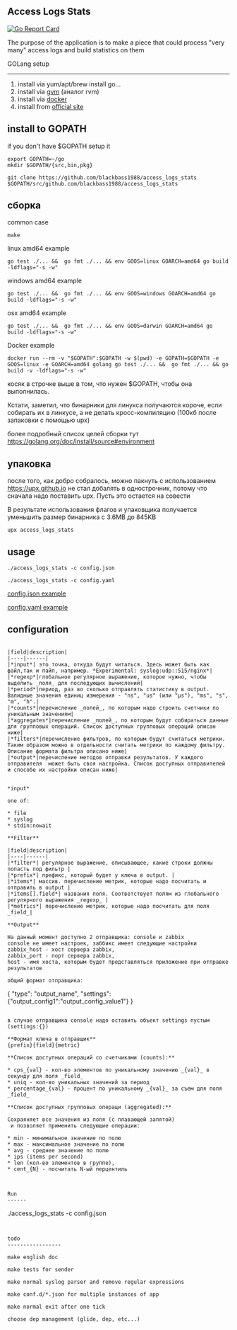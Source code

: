 ## Access Logs Stats

[![Go Report Card](https://goreportcard.com/badge/blackbass1988/access_logs_stats)](https://goreportcard.com/report/github.com/blackbass1988/access_logs_stats)

The purpose of the application is to make a piece that could process "very many" access logs and build statistics on them

GOLang setup

------------

1) install via yum/apt/brew install go...
2) install via [gvm](https://github.com/moovweb/gvm#installing) (аналог rvm)
3) install via [docker](https://www.docker.com/products/overview)
4) install from [official site](https://golang.org/dl/)


install to GOPATH
---------------------

if you don't have $GOPATH setup it
```
export GOPATH=~/go
mkdir $GOPATH/{src,bin,pkg}
```

```
git clone https://github.com/blackbass1988/access_logs_stats $GOPATH/src/github.com/blackbass1988/access_logs_stats
```

сборка
------

common case
```
make
```

linux amd64 example
```
go test ./... &&  go fmt ./... && env GOOS=linux GOARCH=amd64 go build -ldflags="-s -w"
```


windows amd64 example
```
go test ./... &&  go fmt ./... && env GOOS=windows GOARCH=amd64 go build -ldflags="-s -w"
```


osx  amd64 example
```
go test ./... &&  go fmt ./... && env GOOS=darwin GOARCH=amd64 go build -ldflags="-s -w"
```

Docker example

```
docker run --rm -v "$GOPATH":$GOPATH -w $(pwd) -e GOPATH=$GOPATH -e GOOS=linux -e GOARCH=amd64 golang go test ./... &&  go fmt ./... && go build -v -ldflags="-s -w"
```

косяк в строчке выше в том, что нужен $GOPATH, чтобы она выполнилась. 

Кстати, заметил, что бинарники для линукса получаются короче,
 если собирать их в линкусе, а не делать кросс-компиляцию (100кб после запаковки с помощью upx)

более подробный список целей сборки тут https://golang.org/doc/install/source#environment

упаковка
--------

после того, как добро собралось, можно пакнуть с использованием https://upx.github.io
не стал добалять в однострочник, потому что сначала надо поставить upx.
Пусть это остается на совести

В результате использования флагов и упаковщика получается уменьшить размер бинарника с 3.6MB до 845KB

```
upx access_logs_stats
```

usage
-------------

```
./access_logs_stats -c config.json
```

```
./access_logs_stats -c config.yaml
```

[config.json example](config.json.example)

[config.yaml example](config.yaml.example)

configuration
---------

```

|field|description|
|----|------|
|*input*| это точка, откуда будут читаться. Здесь может быть как файл,так и пайп, например. *Experimental: syslog:udp::515/nginx*|
|*regexp*|глобальное регулярное выражение, которое нужно, чтобы выделить _поля_ для последующих вычислений|
|*period*|период, раз во сколько отправлять статистику в output. Валидные значения единиц измерения - "ns", "us" (или "µs"), "ms", "s", "m", "h".|
|*counts*|перечисление _полей_, по которым надо строить счетчики по уникальным значениям|
|*aggregates*|перечисление _полей_, по которым будут собираться данные для групповых операций. Список доступных групповых операций описан ниже|
|*filters*|перечисление фильтров, по которым будут считаться метрики. Таким образом можно в отдельности считать метрики по каждому фильтру. Описание формата фильтра описано ниже|
|*output*|перечисление методов отправки результатов. У каждого отправителя  может быть своя настройка. Список доступных отправителей и способе их настройки описан ниже|


*input*

one of:

* file
* syslog
* stdin:nowait

**Filter**

|field|description|
|----|------|
|*filter*| регулярное выражение, описывающее, какие строки должны попасть под фильтр |
|*prefix*| префикс, который будет у ключа в output. |
|*items*| массив. перечисление метрик, которые надо посчитать и отправить в output |
|*items[].field*| названия поля. Соответствует полям из глобального регулярного выражения _regexp_ |
|*metrics*| перечисление метрик, которые надо посчитать для поля _field_|

**Output**

На данный момент доступно 2 отправщика: console и zabbix
console не имеет настроек, заббикс имеет следующие настройки
zabbix_host - хост сервера zabbix, 
zabbix_port - порт сервера zabbix, 
host - имя хоста, которым будет представляться приложение при отправке результатов

общий формат отправщика:

```
{
"type": "output_name",
"settings": {"output_config1":"output_config_value1"}
}
```

в случае отправщика console надо оставить объект settings пустым (settings:{})

**Формат ключа в отправщик**
{prefix}{field}{metric}

**Список доступных операций со счетчиками (counts):**

* cps_{val} - кол-во элементов по уникальному значению _{val}_ в секунду для поля _field_
* uniq - кол-во уникальных значений за период
* percentage_{val} - процент по уникальному _{val}_ за съем для поля _field_

**Список доступных групповых операци (aggregated):**

Сохраяняет все значения из поля (с плавающей запятой)
 и позволяет применить следующие операции:

* min - минимальное значение по полю
* max - максимальное значение по полю
* avg - среднее значение по полю
* ips (items per second)
* len (кол-во элементов в группе), 
* cent_{N} - посчитать N-ый перцентиль



Run
------

```
./access_logs_stats -c config.json
```


todo
-----------------

make english doc

make tests for sender 

make normal syslog parser and remove regular expressions

make conf.d/*.json for multiple instances of app

make normal exit after one tick

choose dep management (glide, dep, etc...)
